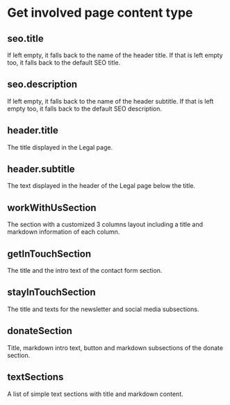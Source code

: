# Get involved page content type

## seo.title

If left empty, it falls back to the name of the header title. If that is left empty too, it falls back to the default SEO title.

## seo.description

If left empty, it falls back to the name of the header subtitle. If that is left empty too, it falls back to the default SEO description.

## header.title

The title displayed in the Legal page.

## header.subtitle

The text displayed in the header of the Legal page below the title.

## workWithUsSection

The section with a customized 3 columns layout including a title and markdown information of each column.

## getInTouchSection

The title and the intro text of the contact form section.

## stayInTouchSection

The title and texts for the newsletter and social media subsections.

## donateSection

Title, markdown intro text, button and markdown subsections of the donate section.

## textSections

A list of simple text sections with title and markdown content.
